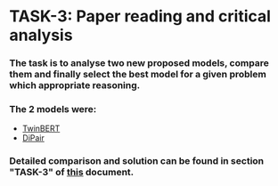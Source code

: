 # TASK-3: Paper reading and critical analysis

### The task is to analyse two new proposed models, compare them and finally select the best model for a given problem which appropriate reasoning. 

### The 2 models were:
- [TwinBERT](https://arxiv.org/pdf/2002.06275.pdf)
- [DiPair](https://aclanthology.org/2020.findings-emnlp.264.pdf)

### Detailed comparison and solution can be found in section "TASK-3" of [this](https://docs.google.com/document/d/1_pavK68JdQ_8SxT-OM6f4vxpP3ZbF-74v3E2NX0rdjA/edit?usp=sharing) document.